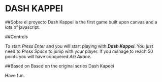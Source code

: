 # DASH KAPPEI

##Sobre el proyecto
Dash Kappei is the first game built upon canvas and a lots of javascript.

##Controls

To start *Press Enter* and you will start playing with ***Dash Kappei***.
You just need to *Press Space* to jump with your player. If you manage to reach 50 points you will have conquered  *Aki Akane*.

##Based on
Based on the original series Dash Kapeei

Have fun.
